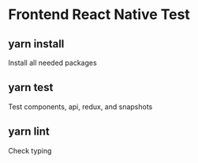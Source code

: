 # Frontend React Native Test

## yarn install

Install all needed packages

## yarn test

Test components, api, redux, and snapshots

## yarn lint

Check typing